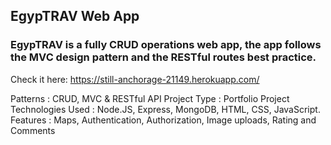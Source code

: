 ## EgypTRAV Web App 
### EgypTRAV is a fully CRUD operations web app, the app follows the MVC design pattern and the RESTful routes best practice.

 Check it here: https://still-anchorage-21149.herokuapp.com/

 Patterns : CRUD, MVC & RESTful API
 Project Type : Portfolio Project
 Technologies Used : Node.JS, Express, MongoDB, HTML, CSS, JavaScript.
 Features : Maps, Authentication, Authorization, Image uploads, Rating and Comments
